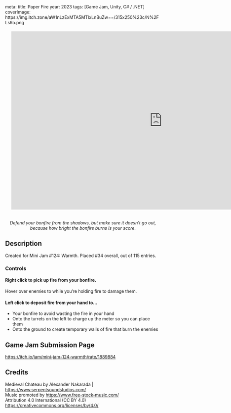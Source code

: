 <route lang="yaml">
meta:
  title: Paper Fire
  year: 2023
  tags: [Game Jam, Unity, C# / .NET]
  coverImage: https://img.itch.zone/aW1nLzExMTA5MTIxLnBuZw==/315x250%23c/N%2FLs9a.png
</route>

<iframe 
  frameborder="0" 
  src="https://itch.io/embed-upload/7248833"
  width="976" 
  height="576"
  style="
    justify-self: center;
    margin: 20px;
  "
>
  <a href="https://lucas-riedlshah.itch.io/paper-fire">Play Paper Fire on itch.io</a>
</iframe>

_<center>Defend your bonfire from the shadows, but make sure it doesn’t go out, because how bright the bonfire burns is your score.</center>_


## Description

Created for Mini Jam #124: Warmth. Placed #34 overall, out of 115 entries.

### Controls

#### Right click to pick up fire from your bonfire. 

Hover over enemies to while you’re holding fire to damage them.

#### Left click to deposit fire from your hand to... 

 - Your bonfire to avoid wasting the fire in your hand
 - Onto the turrets on the left to charge up the meter so you can place them
 - Onto the ground to create temporary walls of fire that burn the enemies

## Game Jam Submission Page

https://itch.io/jam/mini-jam-124-warmth/rate/1889884

## Credits

Medieval Chateau by Alexander Nakarada | https://www.serpentsoundstudios.com/  
Music promoted by https://www.free-stock-music.com/  
Attribution 4.0 International (CC BY 4.0)  
https://creativecommons.org/licenses/by/4.0/  